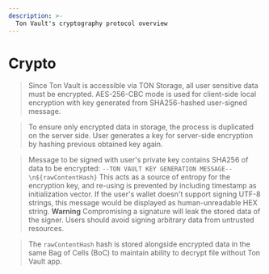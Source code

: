 ```yaml
---
description: >-
  Ton Vault's cryptography protocol overview
---
```


# Crypto
>Since Ton Vault is accessible via TON Storage, all user sensitive data must be encrypted. AES-256-CBC mode is used for client-side local encryption with key generated from SHA256-hashed user-signed message. 

>To ensure only encrypted data in storage, the process is duplicated on the server side. User generates a key for server-side encryption by hashing previous obtained key again.

>Message to be signed with user's private key contains SHA256 of data to be encrypted:
``--TON VAULT KEY GENERATION MESSAGE--\n${rawContentHash}``
This acts as a source of entropy for the encryption key, and re-using is prevented by including timestamp as initialization vector.
If the user's wallet doesn't support signing UTF-8 strings, this message would be displayed as human-unreadable HEX string.
**Warning** Compromising a signature will leak the stored data of the signer. Users should avoid signing arbitrary data from untrusted resources.

>The `rawContentHash` hash is stored alongside encrypted data in the same Bag of Cells (BoC) to maintain ability to decrypt file without Ton Vault app. 
